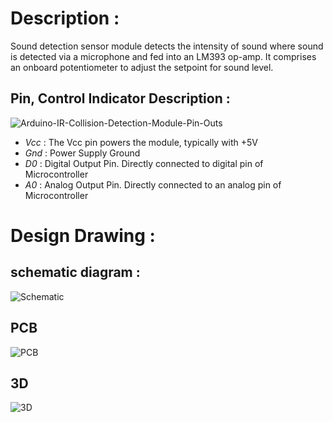 # Description :
Sound detection sensor module detects the intensity of sound where sound is detected via a microphone and fed into an LM393 op-amp.
It comprises an onboard potentiometer to adjust the setpoint for sound level.
## Pin, Control Indicator	Description :

![Arduino-IR-Collision-Detection-Module-Pin-Outs](https://github.com/user-attachments/assets/aff134e1-7971-4d40-a901-f27ae54c6b4d)
- *Vcc* :	The Vcc pin powers the module, typically with +5V
- *Gnd* :	Power Supply Ground
- *D0* :	Digital Output Pin. Directly connected to digital pin of Microcontroller
- *A0* :	Analog Output Pin. Directly connected to an analog pin of Microcontroller 

# Design Drawing :
## schematic diagram :
![Schematic](https://github.com/user-attachments/assets/01f6f5ef-d417-4e3f-a7c6-74c694ed9713)

## PCB

![PCB](https://github.com/user-attachments/assets/500ddc03-7198-4768-961f-77dd86884e3c)

## 3D

![3D](https://github.com/user-attachments/assets/9c0c4ae7-888b-4d9d-aeb6-57f911ed527a)
